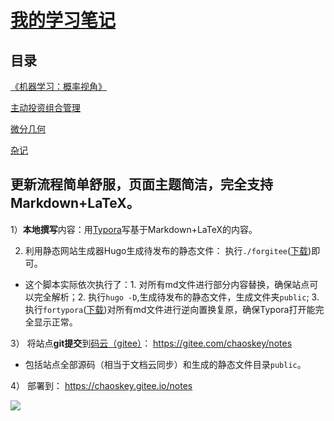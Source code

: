 # [我的学习笔记](https://chaoskey.gitee.io/notes/)

## 目录

[《机器学习：概率视角》](https://chaoskey.gitee.io/notes/docs/mlapp)

[主动投资组合管理](https://chaoskey.gitee.io/notes/docs/apm)

[微分几何](https://chaoskey.gitee.io/notes/docs/diffgeo)

[杂记](https://chaoskey.gitee.io/notes/docs/self)

## 更新流程简单舒服，页面主题简洁，完全支持Markdown+LaTeX。

1）**本地撰写**内容：用[Typora](https://www.typora.io/)写基于Markdown+LaTeX的内容。

2)   利用静态网站生成器Hugo生成待发布的静态文件： 执行`./forgitee`([下载](https://chaoskey.gitee.io/notes/assets/forgitee))即可。

- 这个脚本实际依次执行了：1. 对所有md文件进行部分内容替换，确保站点可以完全解析；2. 执行`hugo -D`,生成待发布的静态文件，生成文件夹`public`; 3. 执行`fortypora`([下载](https://chaoskey.gitee.io/notes/assets/fortypora))对所有md文件进行逆向置换复原，确保Typora打开能完全显示正常。

3） 将站点**git提交**到[码云（gitee）](https://gitee.com)： https://gitee.com/chaoskey/notes 

- 包括站点全部源码（相当于文档云同步）和生成的静态文件目录`public`。

4） 部署到： https://chaoskey.gitee.io/notes

![](https://chaoskey.gitee.io/notes/images/0103.jpg)

